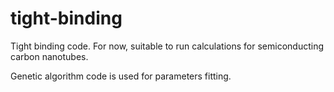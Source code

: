 # tight-binding


Tight binding code. For now, suitable to run calculations for semiconducting carbon nanotubes. 

Genetic algorithm code is used for parameters fitting.
